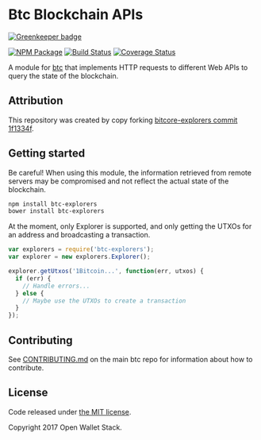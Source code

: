 Btc Blockchain APIs
======

[![Greenkeeper badge](https://badges.greenkeeper.io/owstack/btc-explorers.svg)](https://greenkeeper.io/)

[![NPM Package](https://img.shields.io/npm/v/btc-explorers.svg?style=flat-square)](https://www.npmjs.org/package/btc-explorers)
[![Build Status](https://img.shields.io/travis/owstack/btc-explorers.svg?branch=master&style=flat-square)](https://travis-ci.org/owstack/btc-explorers)
[![Coverage Status](https://img.shields.io/coveralls/owstack/btc-explorers.svg?style=flat-square)](https://coveralls.io/r/owstack/btc-explorers)

A module for [btc](https://github.com/owstack/btc) that implements HTTP requests to different Web APIs to query the state of the blockchain.

## Attribution

This repository was created by copy forking [bitcore-explorers commit 1f1334f](https://github.com/bitpay/bitcore-explorers/commit/1f1334f7ea7f75ed80f62d379613a961a66403f2).

## Getting started

Be careful! When using this module, the information retrieved from remote servers may be compromised and not reflect the actual state of the blockchain.

```sh
npm install btc-explorers
bower install btc-explorers
```

At the moment, only Explorer is supported, and only getting the UTXOs for an address and broadcasting a transaction.

```javascript
var explorers = require('btc-explorers');
var explorer = new explorers.Explorer();

explorer.getUtxos('1Bitcoin...', function(err, utxos) {
  if (err) {
    // Handle errors...
  } else {
    // Maybe use the UTXOs to create a transaction
  }
});
```

## Contributing

See [CONTRIBUTING.md](https://github.com/owstack/btc/blob/master/CONTRIBUTING.md) on the main btc repo for information about how to contribute.

## License

Code released under [the MIT license](https://github.com/owstack/btc/blob/master/LICENSE).

Copyright 2017 Open Wallet Stack.

[btc]: http://github.com/owstack/btc-explorers
